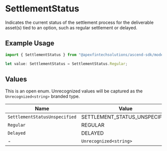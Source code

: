 # SettlementStatus

Indicates the current status of the settlement process for the deliverable asset(s) tied to an option, such as regular settlement or delayed.

## Example Usage

```typescript
import { SettlementStatus } from "@apexfintechsolutions/ascend-sdk/models/components";

let value: SettlementStatus = SettlementStatus.Regular;
```

## Values

This is an open enum. Unrecognized values will be captured as the `Unrecognized<string>` branded type.

| Name                          | Value                         |
| ----------------------------- | ----------------------------- |
| `SettlementStatusUnspecified` | SETTLEMENT_STATUS_UNSPECIFIED |
| `Regular`                     | REGULAR                       |
| `Delayed`                     | DELAYED                       |
| -                             | `Unrecognized<string>`        |